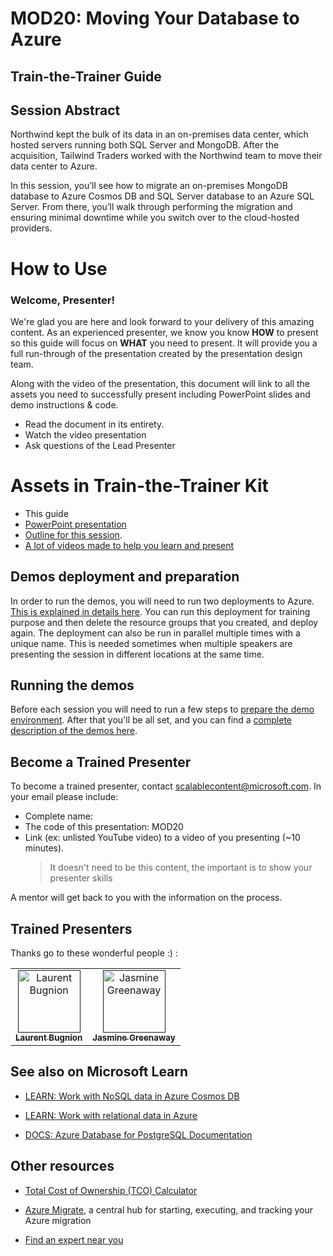 # MOD20: Moving Your Database to Azure

## Train-the-Trainer Guide

## Session Abstract

Northwind kept the bulk of its data in an on-premises data center, which hosted servers running both SQL Server and MongoDB. After the acquisition, Tailwind Traders worked with the Northwind team to move their data center to Azure. 

In this session, you’ll see how to migrate an on-premises MongoDB database to Azure Cosmos DB and SQL Server database to an Azure SQL Server. From there, you’ll walk through performing the migration and ensuring minimal downtime while you switch over to the cloud-hosted providers. 

# How to Use

### Welcome, Presenter!

We're glad you are here and look forward to your delivery of this amazing content. As an experienced presenter, we know you know **HOW** to present so this guide will focus on **WHAT** you need to present. It will provide you a full run-through of the presentation created by the presentation design team.

Along with the video of the presentation, this document will link to all the assets you need to successfully present including PowerPoint slides and demo instructions & code.

* Read the document in its entirety.
* Watch the video presentation
* Ask questions of the Lead Presenter

# Assets in Train-the-Trainer Kit

* This guide
* [PowerPoint presentation](https://globaleventcdn.blob.core.windows.net/assets/mod/mod20/MOD20_Moving%20Your%20Database%20to%20Azure.pptx)
* [Outline for this session](./00-outline.md).
* [A lot of videos made to help you learn and present](./00A-videos.md)

## Demos deployment and preparation

In order to run the demos, you will need to run two deployments to Azure. [This is explained in details here](./01-preparation.md). You can run this deployment for training purpose and then delete the resource groups that you created, and deploy again. The deployment can also be run in parallel multiple times with a unique name. This is needed sometimes when multiple speakers are presenting the session in different locations at the same time.

## Running the demos

Before each session you will need to run a few steps to [prepare the demo environment](./05-prep-demos.md). After that you'll be all set, and you can find a [complete description of the demos here](./06-demos.md).

## Become a Trained Presenter

To become a trained presenter, contact [scalablecontent@microsoft.com](mailto:scalablecontent@microsoft.com). In your email please include:

- Complete name:
- The code of this presentation: MOD20
- Link (ex: unlisted YouTube video) to a video of you presenting (~10 minutes). 
  > It doesn't need to be this content, the important is to show your presenter skills

A mentor will get back to you with the information on the process.

## Trained Presenters

Thanks go to these wonderful people :) :

<!-- ALL-CONTRIBUTORS-LIST:START - Do not remove or modify this section -->
<!-- prettier-ignore -->

<table>
<tr>
    <td align="center"><a href="">
        <img src="https://avatars1.githubusercontent.com/u/4922457?s=400&v=4" width="100px;" alt="Laurent Bugnion"/><br />
        <sub><b>Laurent Bugnion</b></sub></a>
        <!-- <br />
            <a href="https://github.com/neilpeterson/ignite-tour-fy20/commits?author=fboucher" title="talk">📢</a>
            <a href="https://github.com/neilpeterson/ignite-tour-fy20/commits?author=fboucher" title="Documentation">📖</a>  -->
    </td>
    <td align="center"><a href="">
        <img src="https://avatars3.githubusercontent.com/u/1414307?s=400&v=4" width="100px;" alt="Jasmine Greenaway"/><br />
        <sub><b>Jasmine Greenaway</b></sub></a>
        <!-- <br />
            <a href="https://github.com/neilpeterson/ignite-tour-fy20/commits?author=neilpeterson" title="talk">🎨</a>
            <a href="https://github.com/neilpeterson/ignite-tour-fy20/commits?author=neilpeterson" title="design">📖</a>  -->
    </td>
</tr></table>

<!-- ALL-CONTRIBUTORS-LIST:END -->

## See also on Microsoft Learn

- [LEARN: Work with NoSQL data in Azure Cosmos DB](https://aka.ms/mod20g-learn-nosql)

- [LEARN: Work with relational data in Azure](https://aka.ms/mod20g-learn-sql)

- [DOCS: Azure Database for PostgreSQL Documentation](https://aka.ms/mod20g-docs-postgresql)

## Other resources

- [Total Cost of Ownership (TCO) Calculator](https://aka.ms/mod20g-tco)

- [Azure Migrate](https://aka.ms/mod20g-migrate), a central hub for starting, executing, and tracking your Azure migration

- [Find an expert near you](https://aka.ms/mod20g-experts)
